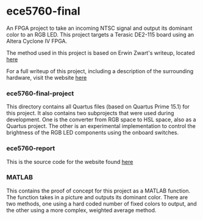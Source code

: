 # ece5760-final
An FPGA project to take an incoming NTSC signal and output its dominant color to an RGB LED. This project targets a Terasic DE2-115 board using an Altera Cyclone IV FPGA.

The method used in this project is based on Erwin Zwart's writeup, located [here](https://hue-camera.com/2015/03/17/how-hue-camera-algorithm-works/)

For a full writeup of this project, including a description of the surrounding hardware, visit the website [here](https://people.ece.cornell.edu/land/courses/ece5760/FinalProjects/s2016/svr24/svr24/index.html)

### ece5760-final-project
This directory contains all Quartus files (based on Quartus Prime 15.1) for this project. It also contains two subprojects that were used during development. One is the converter from RGB space to HSL space, also as a Quartus project. The other is an experimental implementation to control the brightness of the RGB LED components using the onboard switches.

### ece5760-report
This is the source code for the website found [here](https://people.ece.cornell.edu/land/courses/ece5760/FinalProjects/s2016/svr24/svr24/index.html)

### MATLAB
This contains the proof of concept for this project as a MATLAB function. The function takes in a picture and outputs its dominant color. There are two methods, one using a hard coded number of fixed colors to output, and the other using a more complex, weighted average method.
